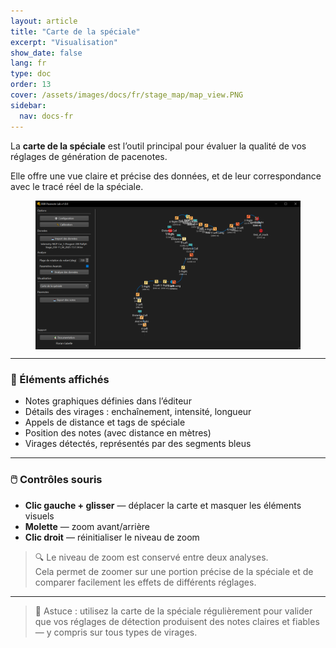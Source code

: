 ```yaml
---
layout: article
title: "Carte de la spéciale"
excerpt: "Visualisation"
show_date: false
lang: fr
type: doc
order: 13
cover: /assets/images/docs/fr/stage_map/map_view.PNG
sidebar:
  nav: docs-fr
---
```


La **carte de la spéciale** est l’outil principal pour évaluer la qualité de vos réglages de génération de pacenotes.

Elle offre une vue claire et précise des données, et de leur correspondance avec le tracé réel de la spéciale.

<div class="cell cell--12 cell--md-6">
  <figure>
    <a data-gallery href="/assets/images/docs/fr/stage_map/map_view.PNG">
      <img src="/assets/images/docs/fr/stage_map/map_view.PNG" style="display: block; margin: 0 auto; max-width: 100%;" alt="Map View" />
    </a>
  </figure>
</div>

---

### 🧾 Éléments affichés

- Notes graphiques définies dans l’éditeur  
- Détails des virages : enchaînement, intensité, longueur  
- Appels de distance et tags de spéciale  
- Position des notes (avec distance en mètres)  
- Virages détectés, représentés par des segments bleus

---

### 🖱️ Contrôles souris

- **Clic gauche + glisser** — déplacer la carte et masquer les éléments visuels  
- **Molette** — zoom avant/arrière  
- **Clic droit** — réinitialiser le niveau de zoom

> 🔍 Le niveau de zoom est conservé entre deux analyses.  
> Cela permet de zoomer sur une portion précise de la spéciale et de comparer facilement les effets de différents réglages.

---

> 🧩 Astuce : utilisez la carte de la spéciale régulièrement pour valider que vos réglages de détection produisent des notes claires et fiables — y compris sur tous types de virages.
